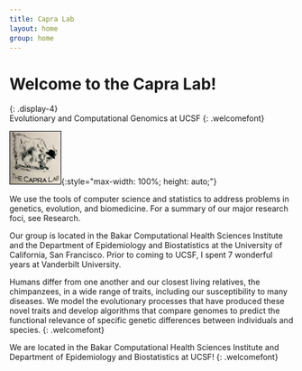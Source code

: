 ```yaml
---
title: Capra Lab
layout: home
group: home
---
```


# Welcome to the Capra Lab!
{: .display-4}
<br>
Evolutionary and Computational Genomics at UCSF
{: .welcomefont}

![Capra lab logo](static/img/logos/capralab_logo.jpg){:style="max-width: 100%; height: auto;"}

We use the tools of computer science and statistics to address problems in genetics, evolution, and biomedicine. For a summary of our major research foci, see Research.

Our group is located in the Bakar Computational Health Sciences Institute and the Department of Epidemiology and Biostatistics at the University of California, San Francisco. Prior to coming to UCSF, I spent 7 wonderful years at Vanderbilt University.

Humans differ from one another and our closest living relatives, the chimpanzees, in a wide range of traits, including our susceptibility to many diseases. We model the evolutionary processes that have produced these novel traits and develop algorithms that compare genomes to predict the functional relevance of specific genetic differences between individuals and species.
{: .welcomefont}

We are located in the Bakar Computational Health Sciences Institute and Department of Epidemiology and Biostatistics at UCSF!
{: .welcomefont}

